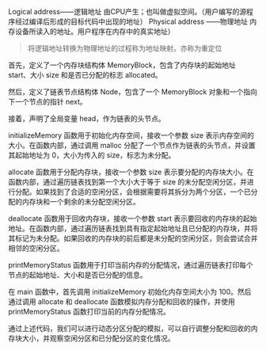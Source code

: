Logical address——逻辑地址
  由CPU产生；也叫做虚拟空间。（用户编写的源程序经过编译后形成的目标代码中出现的地址）
Physical address ——物理地址
  内存设备所读入的地址。用户程序在内存中的真实地址）

> 将逻辑地址转换为物理地址的过程称为地址映射。亦称为重定位


首先，定义了一个内存块结构体 MemoryBlock，包含了内存块的起始地址 start、大小 size 和是否已分配的标志 allocated。

然后，定义了链表节点结构体 Node，包含了一个 MemoryBlock 对象和一个指向下一个节点的指针 next。

接着，声明了全局变量 head，作为链表的头节点。

initializeMemory 函数用于初始化内存空间，接收一个参数 size 表示内存空间的大小。在函数内部，通过调用 malloc 分配了一个节点作为链表的头节点，并设置其起始地址为 0，大小为传入的 size，标志为未分配。

allocate 函数用于分配内存块，接收一个参数 size 表示要分配的内存块大小。在函数内部，通过遍历链表找到第一个大小大于等于 size 的未分配空闲分区，并进行分配。如果找到了合适的空闲分区，会根据需要将其拆分为两个分区，一个已分配的内存块和一个剩余的未分配空闲分区。

deallocate 函数用于回收内存块，接收一个参数 start 表示要回收的内存块的起始地址。在函数内部，通过遍历链表找到具有指定起始地址且已分配的内存块，并将其标记为未分配。如果回收的内存块的前后都是未分配的空闲分区，则会尝试合并相邻的空闲分区。

printMemoryStatus 函数用于打印当前内存的分配情况，通过遍历链表打印每个节点的起始地址、大小和是否已分配的信息。

在 main 函数中，首先调用 initializeMemory 初始化内存空间大小为 100。然后通过调用 allocate 和 deallocate 函数模拟内存分配和回收的操作，并使用 printMemoryStatus 函数打印当前的内存分配情况。

通过上述代码，我们可以进行动态分区分配的模拟，可以自行调整分配和回收的内存块大小，并观察空闲分区和已分配分区的变化情况。
